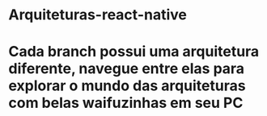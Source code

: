 # Arquiteturas-react-native
# Cada branch possui uma arquitetura diferente, navegue entre elas para explorar o mundo das arquiteturas com belas waifuzinhas em seu PC
